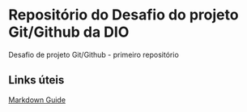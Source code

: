 # Repositório do Desafio do projeto Git/Github da DIO
Desafio de projeto Git/Github - primeiro repositório

## Links úteis

[Markdown Guide](https://www.markdownguide.org/getting-started/)
